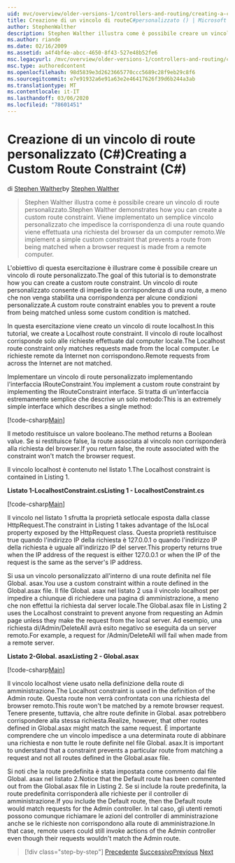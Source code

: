 ```yaml
---
uid: mvc/overview/older-versions-1/controllers-and-routing/creating-a-custom-route-constraint-cs
title: Creazione di un vincolo di routeC#personalizzato () | Microsoft Docs
author: StephenWalther
description: Stephen Walther illustra come è possibile creare un vincolo di route personalizzato. Viene implementato un semplice vincolo personalizzato che impedisce la corrispondenza di una route con...
ms.author: riande
ms.date: 02/16/2009
ms.assetid: a4f4bf4e-abcc-4650-8f43-527e48b52fe6
msc.legacyurl: /mvc/overview/older-versions-1/controllers-and-routing/creating-a-custom-route-constraint-cs
msc.type: authoredcontent
ms.openlocfilehash: 98d5839e3d2623665770ccc5689c28f9eb29c8f6
ms.sourcegitcommit: e7e91932a6e91a63e2e46417626f39d6b244a3ab
ms.translationtype: MT
ms.contentlocale: it-IT
ms.lasthandoff: 03/06/2020
ms.locfileid: "78601451"
---
```

# <a name="creating-a-custom-route-constraint-c"></a><span data-ttu-id="b8c30-104">Creazione di un vincolo di route personalizzato (C#)</span><span class="sxs-lookup"><span data-stu-id="b8c30-104">Creating a Custom Route Constraint (C#)</span></span>

<span data-ttu-id="b8c30-105">di [Stephen Walther](https://github.com/StephenWalther)</span><span class="sxs-lookup"><span data-stu-id="b8c30-105">by [Stephen Walther](https://github.com/StephenWalther)</span></span>

> <span data-ttu-id="b8c30-106">Stephen Walther illustra come è possibile creare un vincolo di route personalizzato.</span><span class="sxs-lookup"><span data-stu-id="b8c30-106">Stephen Walther demonstrates how you can create a custom route constraint.</span></span> <span data-ttu-id="b8c30-107">Viene implementato un semplice vincolo personalizzato che impedisce la corrispondenza di una route quando viene effettuata una richiesta del browser da un computer remoto.</span><span class="sxs-lookup"><span data-stu-id="b8c30-107">We implement a simple custom constraint that prevents a route from being matched when a browser request is made from a remote computer.</span></span>

<span data-ttu-id="b8c30-108">L'obiettivo di questa esercitazione è illustrare come è possibile creare un vincolo di route personalizzato.</span><span class="sxs-lookup"><span data-stu-id="b8c30-108">The goal of this tutorial is to demonstrate how you can create a custom route constraint.</span></span> <span data-ttu-id="b8c30-109">Un vincolo di route personalizzato consente di impedire la corrispondenza di una route, a meno che non venga stabilita una corrispondenza per alcune condizioni personalizzate.</span><span class="sxs-lookup"><span data-stu-id="b8c30-109">A custom route constraint enables you to prevent a route from being matched unless some custom condition is matched.</span></span>

<span data-ttu-id="b8c30-110">In questa esercitazione viene creato un vincolo di route localhost.</span><span class="sxs-lookup"><span data-stu-id="b8c30-110">In this tutorial, we create a Localhost route constraint.</span></span> <span data-ttu-id="b8c30-111">Il vincolo di route localhost corrisponde solo alle richieste effettuate dal computer locale.</span><span class="sxs-lookup"><span data-stu-id="b8c30-111">The Localhost route constraint only matches requests made from the local computer.</span></span> <span data-ttu-id="b8c30-112">Le richieste remote da Internet non corrispondono.</span><span class="sxs-lookup"><span data-stu-id="b8c30-112">Remote requests from across the Internet are not matched.</span></span>

<span data-ttu-id="b8c30-113">Implementare un vincolo di route personalizzato implementando l'interfaccia IRouteConstraint.</span><span class="sxs-lookup"><span data-stu-id="b8c30-113">You implement a custom route constraint by implementing the IRouteConstraint interface.</span></span> <span data-ttu-id="b8c30-114">Si tratta di un'interfaccia estremamente semplice che descrive un solo metodo:</span><span class="sxs-lookup"><span data-stu-id="b8c30-114">This is an extremely simple interface which describes a single method:</span></span>

[!code-csharp[Main](creating-a-custom-route-constraint-cs/samples/sample1.cs)]

<span data-ttu-id="b8c30-115">Il metodo restituisce un valore booleano.</span><span class="sxs-lookup"><span data-stu-id="b8c30-115">The method returns a Boolean value.</span></span> <span data-ttu-id="b8c30-116">Se si restituisce false, la route associata al vincolo non corrisponderà alla richiesta del browser.</span><span class="sxs-lookup"><span data-stu-id="b8c30-116">If you return false, the route associated with the constraint won't match the browser request.</span></span>

<span data-ttu-id="b8c30-117">Il vincolo localhost è contenuto nel listato 1.</span><span class="sxs-lookup"><span data-stu-id="b8c30-117">The Localhost constraint is contained in Listing 1.</span></span>

<span data-ttu-id="b8c30-118">**Listato 1-LocalhostConstraint.cs**</span><span class="sxs-lookup"><span data-stu-id="b8c30-118">**Listing 1 - LocalhostConstraint.cs**</span></span>

[!code-csharp[Main](creating-a-custom-route-constraint-cs/samples/sample2.cs)]

<span data-ttu-id="b8c30-119">Il vincolo nel listato 1 sfrutta la proprietà setlocale esposta dalla classe HttpRequest.</span><span class="sxs-lookup"><span data-stu-id="b8c30-119">The constraint in Listing 1 takes advantage of the IsLocal property exposed by the HttpRequest class.</span></span> <span data-ttu-id="b8c30-120">Questa proprietà restituisce true quando l'indirizzo IP della richiesta è 127.0.0.1 o quando l'indirizzo IP della richiesta è uguale all'indirizzo IP del server.</span><span class="sxs-lookup"><span data-stu-id="b8c30-120">This property returns true when the IP address of the request is either 127.0.0.1 or when the IP of the request is the same as the server's IP address.</span></span>

<span data-ttu-id="b8c30-121">Si usa un vincolo personalizzato all'interno di una route definita nel file Global. asax.</span><span class="sxs-lookup"><span data-stu-id="b8c30-121">You use a custom constraint within a route defined in the Global.asax file.</span></span> <span data-ttu-id="b8c30-122">Il file Global. asax nel listato 2 usa il vincolo localhost per impedire a chiunque di richiedere una pagina di amministrazione, a meno che non effettui la richiesta dal server locale.</span><span class="sxs-lookup"><span data-stu-id="b8c30-122">The Global.asax file in Listing 2 uses the Localhost constraint to prevent anyone from requesting an Admin page unless they make the request from the local server.</span></span> <span data-ttu-id="b8c30-123">Ad esempio, una richiesta di/Admin/DeleteAll avrà esito negativo se eseguita da un server remoto.</span><span class="sxs-lookup"><span data-stu-id="b8c30-123">For example, a request for /Admin/DeleteAll will fail when made from a remote server.</span></span>

<span data-ttu-id="b8c30-124">**Listato 2-Global. asax**</span><span class="sxs-lookup"><span data-stu-id="b8c30-124">**Listing 2 - Global.asax**</span></span>

[!code-csharp[Main](creating-a-custom-route-constraint-cs/samples/sample3.cs)]

<span data-ttu-id="b8c30-125">Il vincolo localhost viene usato nella definizione della route di amministrazione.</span><span class="sxs-lookup"><span data-stu-id="b8c30-125">The Localhost constraint is used in the definition of the Admin route.</span></span> <span data-ttu-id="b8c30-126">Questa route non verrà confrontata con una richiesta del browser remoto.</span><span class="sxs-lookup"><span data-stu-id="b8c30-126">This route won't be matched by a remote browser request.</span></span> <span data-ttu-id="b8c30-127">Tenere presente, tuttavia, che altre route definite in Global. asax potrebbero corrispondere alla stessa richiesta.</span><span class="sxs-lookup"><span data-stu-id="b8c30-127">Realize, however, that other routes defined in Global.asax might match the same request.</span></span> <span data-ttu-id="b8c30-128">È importante comprendere che un vincolo impedisce a una determinata route di abbinare una richiesta e non tutte le route definite nel file Global. asax.</span><span class="sxs-lookup"><span data-stu-id="b8c30-128">It is important to understand that a constraint prevents a particular route from matching a request and not all routes defined in the Global.asax file.</span></span>

<span data-ttu-id="b8c30-129">Si noti che la route predefinita è stata impostata come commento dal file Global. asax nel listato 2.</span><span class="sxs-lookup"><span data-stu-id="b8c30-129">Notice that the Default route has been commented out from the Global.asax file in Listing 2.</span></span> <span data-ttu-id="b8c30-130">Se si include la route predefinita, la route predefinita corrisponderà alle richieste per il controller di amministrazione.</span><span class="sxs-lookup"><span data-stu-id="b8c30-130">If you include the Default route, then the Default route would match requests for the Admin controller.</span></span> <span data-ttu-id="b8c30-131">In tal caso, gli utenti remoti possono comunque richiamare le azioni del controller di amministrazione anche se le richieste non corrispondono alla route di amministrazione.</span><span class="sxs-lookup"><span data-stu-id="b8c30-131">In that case, remote users could still invoke actions of the Admin controller even though their requests wouldn't match the Admin route.</span></span>

> [!div class="step-by-step"]
> <span data-ttu-id="b8c30-132">[Precedente](creating-a-route-constraint-cs.md)
> [Successivo](asp-net-mvc-controller-overview-vb.md)</span><span class="sxs-lookup"><span data-stu-id="b8c30-132">[Previous](creating-a-route-constraint-cs.md)
[Next](asp-net-mvc-controller-overview-vb.md)</span></span>
